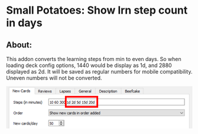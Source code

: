 # Small Potatoes: Show lrn step count in days

## About:
This addon converts the learning steps from min to even days. So when loading deck config options, 1440 would be display as 1d, and 2880 displayed as 2d. It will be saved as regular numbers for mobile compatibility. Uneven numbers will not be converted.

<img src="https://github.com/lovac42/SmallPotatoes/blob/master/screenshots/screen.png?raw=true">
